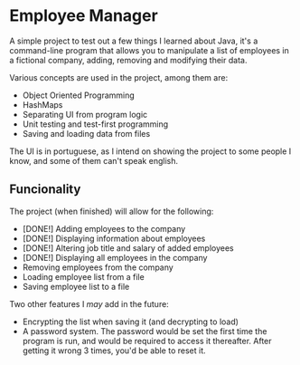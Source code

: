 # Employee Manager
A simple project to test out a few things I learned about Java, it's a command-line program that allows you to manipulate a list of employees in a fictional company, adding, removing and modifying their data.

Various concepts are used in the project, among them are:
- Object Oriented Programming
- HashMaps
- Separating UI from program logic
- Unit testing and test-first programming
- Saving and loading data from files

The UI is in portuguese, as I intend on showing the project to some people I know, and some of them can't speak english.

## Funcionality
The project (when finished) will allow for the following:
- [DONE!] Adding employees to the company
- [DONE!] Displaying information about employees
- [DONE!] Altering job title and salary of added employees
- [DONE!] Displaying all employees in the company
- Removing employees from the company
- Loading employee list from a file
- Saving employee list to a file

Two other features I *may* add in the future:
- Encrypting the list when saving it (and decrypting to load)
- A password system. The password would be set the first time the program is run, and would be required to access it thereafter. After getting it wrong 3 times, you'd be able to reset it.
